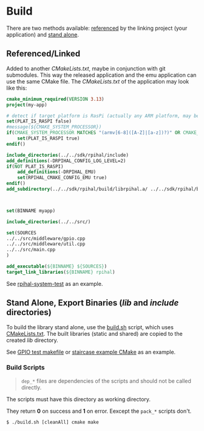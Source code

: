 # Build
There are two methods available: [referenced](#referencedlinked) by the linking project (your application) and [stand alone](#stand-alone-export-binaries-lib-and-include-directories).



## Referenced/Linked
Added to another _CMakeLists.txt_, maybe in conjunction with git submodules. This way the released application and the emu application can use the same CMake file.
The _CMakeLists.txt_ of the application may look like this:
```cmake
cmake_minimum_required(VERSION 3.13)
project(my-app)

# detect if target platform is RasPi (actually any ARM platform, may be improved)
set(PLAT_IS_RASPI false)
#message(${CMAKE_SYSTEM_PROCESSOR})
if(CMAKE_SYSTEM_PROCESSOR MATCHES "(armv[6-8]([A-Z]|[a-z])?)" OR CMAKE_SYSTEM_PROCESSOR STREQUAL "aarch64")
    set(PLAT_IS_RASPI true)
endif()

include_directories(../../sdk/rpihal/include)
add_definitions(-DRPIHAL_CONFIG_LOG_LEVEL=2)
if(NOT PLAT_IS_RASPI)
    add_definitions(-DRPIHAL_EMU)
    set(RPIHAL_CMAKE_CONFIG_EMU true)
endif()
add_subdirectory(../../sdk/rpihal/build/librpihal.a/ ../../sdk/rpihal/build/librpihal.a/)



set(BINNAME myapp)

include_directories(../../src/)

set(SOURCES
../../src/middleware/gpio.cpp
../../src/middleware/util.cpp
../../src/main.cpp
)

add_executable(${BINNAME} ${SOURCES})
target_link_libraries(${BINNAME} rpihal)
```

See [rpihal-system-test](https://github.com/oblaser/rpihal-system-test) as an example.



## Stand Alone, Export Binaries (_lib_ and _include_ directories)
To build the library stand alone, use the [build.sh](./build.sh) script, which uses [CMakeLists.txt](./cmake/CMakeLists.txt). The built libraries (static and shared) are copied to the created _lib_ directory.

See [GPIO test makefile](../test/system/gpio/makefile) or [staircase example CMake](../examples/staircase/build/cmake/CMakeLists.txt) as an example.

### Build Scripts
> `dep_*` files are dependencies of the scripts and should not be called directly.

The scripts must have this directory as working directory.

They return __0__ on success and __1__ on error.
Eexcept the `pack_*` scripts don't.

```
$ ./build.sh [cleanAll] cmake make
```
